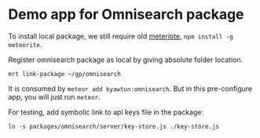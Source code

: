 # Demo app for Omnisearch package

To install local package, we still require old [meteriote](https://github.com/oortcloud/meteorite), `npm install -g meteorite`.

Register omnisearch package as local by giving absolute folder location.

    mrt link-package ~/gp/omnisearch

It is consumed by `meteor add kyawtun:omnisearch`. But in this pre-configure app, you will just run `meteor`.

For testing, add symbolic link to api keys file in the package:

    ln -s packages/omnisearch/server/key-store.js ./key-store.js

